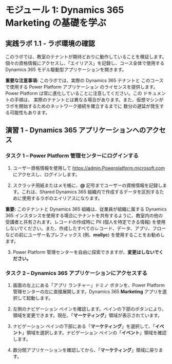 ﻿---
lab:
    title: 'ラボ 1.1: ラボ環境の確認'
    module: 'モジュール 1: Dynamics 365 Marketing の基礎を学ぶ'
---


モジュール 1: Dynamics 365 Marketing の基礎を学ぶ
========================

## 実践ラボ 1.1 - ラボ環境の確認 

このラボでは、教室のテナントが期待どおりに動作していることを検証します。個々の資格情報にアクセスし、「エイリアス」を記録し、コース全体で使用する Dynamics 365 モデル駆動型アプリケーションを開きます。 

**重要な注意事項:** このラボでは、実際の Dynamics 365 テナントと
このコースで使用する Power Platform アプリケーション
のライセンスを提供します。Power Platform は常に進化していることに注意してください。この
ドキュメントの手順は、
実際のテナントとは異なる場合があります。また、仮想マシンがラボを開始するためのネットワーク接続を確立するまでに
数分の遅延が発生する可能性もあります。

演習 1 - Dynamics 365 アプリケーションへのアクセス
---------------------------------------------------

### タスク 1 – Power Platform 管理センターにログインする

1.  ユーザー資格情報を使用して <https://admin.Powerplatform.microsoft.com> にアクセスし、ログインします。

2. スクラッチ用紙またはメモ帳に、**@** 記号までユーザーの資格情報を記録します。これは、Shared Dynamics 365 組織内で作成するデータを区別するために使用するラボのエイリアスになります。 

**重要:** このテナントと Dynamics 365 組織は、従業員が組織に属する Dynamics 365 インスタンスを使用する場合にテナントを共有するように、教室内の他の受講者と共有されます。レコードの作成時に PII (個人を特定できる情報) を使用しないでください。また、作成したすべてのレコード、データ、アプリ、フローなどの前にユーザー名プレフィックス (例、**mollyc**) を使用することをお勧めします。

3. Power Platform 管理センターを自由に探索できますが、**変更はしないでください。**

### タスク 2 – Dynamics 365 アプリケーションにアクセスする

1.  画面の左上にある「アプリ ランチャー」ドミノ ボタンを、Power Platform 管理センターの左に直接展開します。Dynamics 365 **Marketing** アプリを選択して起動します。

2.  左側のナビゲーション ペインを確認します。ペインの下部のボタンにより、領域を変更できます。現在、「**マーケティング**」領域が表示されています。 

3.  ナビゲーション ペインの下部にある「**マーケティング**」を選択して、「**イベント**」領域を選択します。ナビゲーション ペインの「**イベント**」領域を確認します。  

4. 数分間アプリケーションを確認してから、「**マーケティング**」領域に戻ります。
